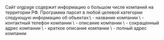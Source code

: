 Сайт orgpage содержит информацию о большом числе компаний на территории РФ. Программа парсит в любой целевой категории следующую информацию об объектах:\ - название компании
\ - контактный телефон компании
\ - описание компании
\ - сокращенный адрес компании
\ - краткое описание компании
\ - полный адрес компании
